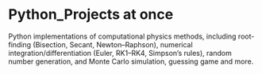 # Python_Projects at once
Python implementations of computational physics methods, including root-finding (Bisection, Secant, Newton–Raphson), numerical integration/differentiation (Euler, RK1–RK4, Simpson’s rules), random number generation, and Monte Carlo simulation, guessing game and more.